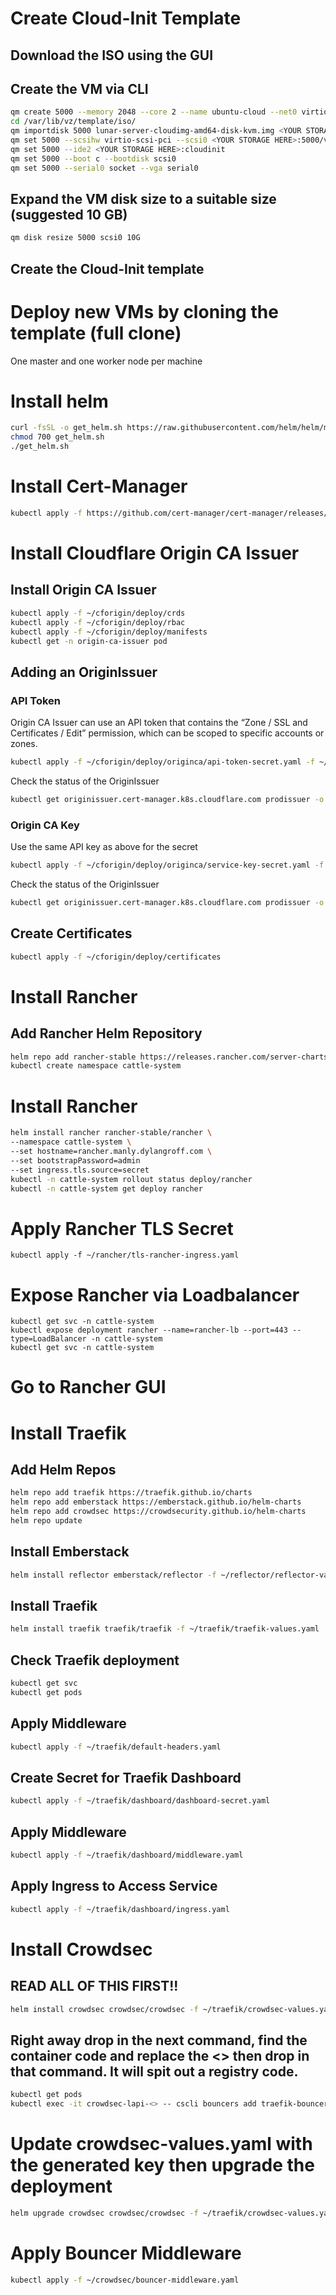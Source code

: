 # Create Cloud-Init Template
## Download the ISO using the GUI
## Create the VM via CLI
``` bash
qm create 5000 --memory 2048 --core 2 --name ubuntu-cloud --net0 virtio,bridge=vmbr0
cd /var/lib/vz/template/iso/
qm importdisk 5000 lunar-server-cloudimg-amd64-disk-kvm.img <YOUR STORAGE HERE>
qm set 5000 --scsihw virtio-scsi-pci --scsi0 <YOUR STORAGE HERE>:5000/vm-5000-disk-0.raw
qm set 5000 --ide2 <YOUR STORAGE HERE>:cloudinit
qm set 5000 --boot c --bootdisk scsi0
qm set 5000 --serial0 socket --vga serial0
```
## Expand the VM disk size to a suitable size (suggested 10 GB)
``` bash
qm disk resize 5000 scsi0 10G
```
## Create the Cloud-Init template 

# Deploy new VMs by cloning the template (full clone)
One master and one worker node per machine

# Install helm
``` bash
curl -fsSL -o get_helm.sh https://raw.githubusercontent.com/helm/helm/main/scripts/get-helm-3
chmod 700 get_helm.sh
./get_helm.sh
```

# Install Cert-Manager
``` bash
kubectl apply -f https://github.com/cert-manager/cert-manager/releases/download/v1.18.2/cert-manager.yaml
```

# Install Cloudflare Origin CA Issuer
## Install Origin CA Issuer
``` bash
kubectl apply -f ~/cforigin/deploy/crds
kubectl apply -f ~/cforigin/deploy/rbac
kubectl apply -f ~/cforigin/deploy/manifests
kubectl get -n origin-ca-issuer pod
```

## Adding an OriginIssuer
### API Token
Origin CA Issuer can use an API token that contains the “Zone / SSL and Certificates / Edit” permission, which can be scoped to specific accounts or zones.
```bash
kubectl apply -f ~/cforigin/deploy/originca/api-token-secret.yaml -f ~/cforigin/deploy/originca/api-token-issuer.yaml
```
Check the status of the OriginIssuer
```bash
kubectl get originissuer.cert-manager.k8s.cloudflare.com prodissuer -o json | jq .status.conditions
```
### Origin CA Key
Use the same API key as above for the secret
```bash
kubectl apply -f ~/cforigin/deploy/originca/service-key-secret.yaml -f ~/cforigin/deploy/originca/service-key-issuer.yaml
```
Check the status of the OriginIssuer
```bash
kubectl get originissuer.cert-manager.k8s.cloudflare.com prodissuer -o json | jq .status.conditions
```

## Create Certificates
```bash
kubectl apply -f ~/cforigin/deploy/certificates
```

# Install Rancher 
## Add Rancher Helm Repository
```bash
helm repo add rancher-stable https://releases.rancher.com/server-charts/stable
kubectl create namespace cattle-system
```

# Install Rancher
```bash
helm install rancher rancher-stable/rancher \
--namespace cattle-system \
--set hostname=rancher.manly.dylangroff.com \
--set bootstrapPassword=admin
--set ingress.tls.source=secret
kubectl -n cattle-system rollout status deploy/rancher
kubectl -n cattle-system get deploy rancher
```

# Apply Rancher TLS Secret
```
kubectl apply -f ~/rancher/tls-rancher-ingress.yaml
```

# Expose Rancher via Loadbalancer
```
kubectl get svc -n cattle-system
kubectl expose deployment rancher --name=rancher-lb --port=443 --type=LoadBalancer -n cattle-system
kubectl get svc -n cattle-system
```

# Go to Rancher GUI

# Install Traefik
## Add Helm Repos
```bash
helm repo add traefik https://traefik.github.io/charts
helm repo add emberstack https://emberstack.github.io/helm-charts
helm repo add crowdsec https://crowdsecurity.github.io/helm-charts
helm repo update
```
## Install Emberstack
```bash
helm install reflector emberstack/reflector -f ~/reflector/reflector-values.yaml
```
## Install Traefik
```bash
helm install traefik traefik/traefik -f ~/traefik/traefik-values.yaml
```
## Check Traefik deployment
```bash
kubectl get svc
kubectl get pods
```
## Apply Middleware
```bash
kubectl apply -f ~/traefik/default-headers.yaml
```
## Create Secret for Traefik Dashboard
```bash
kubectl apply -f ~/traefik/dashboard/dashboard-secret.yaml
```
## Apply Middleware
```bash
kubectl apply -f ~/traefik/dashboard/middleware.yaml
```
## Apply Ingress to Access Service
```bash
kubectl apply -f ~/traefik/dashboard/ingress.yaml
```

# Install Crowdsec 
## READ ALL OF THIS FIRST!!
```bash
helm install crowdsec crowdsec/crowdsec -f ~/traefik/crowdsec-values.yaml
```
## Right away drop in the next command, find the container code and replace the <> then drop in that command. It will spit out a registry code.
```bash
kubectl get pods
kubectl exec -it crowdsec-lapi-<> -- cscli bouncers add traefik-bouncer
```

# Update crowdsec-values.yaml with the generated key then upgrade the deployment
```bash
helm upgrade crowdsec crowdsec/crowdsec -f ~/traefik/crowdsec-values.yaml
```
# Apply Bouncer Middleware
```bash
kubectl apply -f ~/crowdsec/bouncer-middleware.yaml